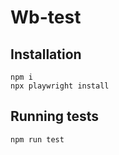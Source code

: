 # Wb-test
## Installation
```npm i```   
```npx playwright install```  

## Running tests
```npm run test```
